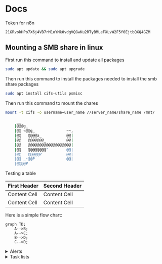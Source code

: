 # Docs

Token for n8n
```
21GRvokHPo7X6j4VB7rM1oYMk0vdgVQGwKu2RTyBMLeFXLvW2F5f0EjtbQXQ4GZM
```

## Mounting a SMB share in linux

First run this command to install and update all packages
```bash
sudo apt update && sudo apt upgrade
```

Then run this command to install the packages needed to install the smb share packages
```bash
sudo apt install cifs-utils psmisc
```

Then run this command to mount the chares
```bash
mount -t cifs -o username=user_name //server_name/share_name /mnt/
```

```bash
     __
    |@@@g_
    |@@ <@@g_              ~~,
    |@@   @@@@a_           @@|
    |@@   @@@@@@@_         @@|
    |@@   @@@@@@@@@@@@@@@@@@@|
    |@@   @@@@@@@@"        @@|
    |@@   @@@@@P           @@|
    |@@ _~@@P              @@|
    |@@@@P
```

Testing a table

| First Header | Second Header |
| ------------ | ------------- |
| Content Cell | Content Cell  |
| Content Cell | Content Cell  |


Here is a simple flow chart:

```mermaid
graph TD;
    A-->B;
    A-->C;
    B-->D;
    C-->D;
```

<details>

<summary>Alerts</summary>

### Alerts

> [!NOTE]
> Useful information that users should know, even when skimming content.

> [!TIP]
> Helpful advice for doing things better or more easily.

> [!IMPORTANT]
> Key information users need to know to achieve their goal.

> [!WARNING]
> Urgent info that needs immediate user attention to avoid problems.

> [!CAUTION]
> Advises about risks or negative outcomes of certain actions.

</details>

<details>

<summary>Task lists</summary>

### Task Lists

- [x] #739
- [ ] https://github.com/octo-org/octo-repo/issues/740
- [ ] Add delight to the experience when all tasks are complete :tada:

</detials>


```bash

        .;;,.
        .ccccc:,.
         :cccclll:.      ..,,
          :ccccclll.   ;ooodc
           'ccll:;ll .oooodc
             .;cll.;;looo:.
                 .. ','.
                .',,,,,,'.
              .',,,,,,,,,,.
            .',,,,,,,,,,,,....
          ....''',,,,,,,'.......
        .........  ....  .........
        ..........      ..........
        ..........      ..........
        .........  ....  .........
          ........,,,,,,,'......
            ....',,,,,,,,,,,,.
               .',,,,,,,,,'.
                .',,,,,,'.
                  ..'''.
```